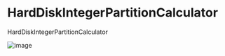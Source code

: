# HardDiskIntegerPartitionCalculator
HardDiskIntegerPartitionCalculator

![image](https://github.com/shedream/HardDiskIntegerPartitionCalculator/assets/25197733/980e863c-3230-46e8-a63c-b389099dcb5c)
